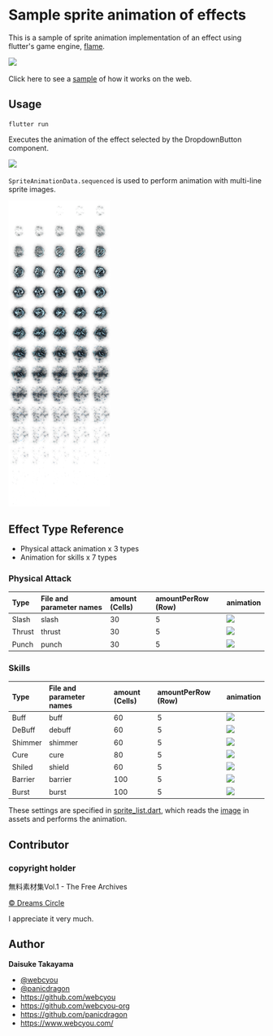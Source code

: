 # Sample sprite animation of effects 

This is a sample of sprite animation implementation of an effect using flutter's game engine, [flame](https://github.com/flame-engine).

<img width="400" src="https://user-images.githubusercontent.com/1584153/227728232-949da1c3-39c7-4870-b8ba-e8c758d8c78c.png">

Click here to see a [sample](https://flame-games.github.io/sprite_anime/) of how it works on the web.

## Usage

```
flutter run
```

Executes the animation of the effect selected by the DropdownButton component.

<img width="80" src="https://user-images.githubusercontent.com/1584153/227728362-193f76e2-5f82-4c63-80ac-c9491913423a.png">

`SpriteAnimationData.sequenced` is used to perform animation with multi-line sprite images.

<img width="200" src="https://github.com/flame-games/sprite_anime/blob/main/assets/images/cure.png">

## Effect Type Reference

- Physical attack animation x 3 types
- Animation for skills x 7 types

### Physical Attack

| Type | File and parameter names | amount (Cells) | amountPerRow (Row) | animation |
|:--------------|:--------------|:------------|:------------|:------------|
| Slash | slash | 30 | 5 | <img width="120" src="https://user-images.githubusercontent.com/1584153/227741121-75f1f72d-d57f-4cd0-8393-0343fe5ba33c.gif"> |
| Thrust | thrust | 30 | 5 | <img width="120" src="https://user-images.githubusercontent.com/1584153/227741761-7bf03882-614a-4f67-9711-ac0e375e5f72.gif"> |
| Punch | punch | 30 | 5 | <img width="120" src="https://user-images.githubusercontent.com/1584153/227741831-0b16d0b0-e211-44b2-80bd-8b4374a1f9bc.gif"> |


### Skills

| Type | File and parameter names | amount (Cells) | amountPerRow (Row) | animation |
|:--------------|:--------------|:------------|:------------|:------------|
| Buff | buff | 60 | 5 |  <img width="120" src="https://user-images.githubusercontent.com/1584153/227741846-7e492d20-2a5d-4268-9d0d-b3fcbe4a73e4.gif"> |
| DeBuff | debuff | 60 | 5 |  <img width="120" src="https://user-images.githubusercontent.com/1584153/227741849-eeac42ab-233c-488b-9d02-9ffc5b1e0ce4.gif"> |
| Shimmer | shimmer | 60 | 5 |  <img width="120" src="https://user-images.githubusercontent.com/1584153/227741864-f64831cf-baa1-4b3f-9aa2-d23119e04eca.gif"> |
| Cure | cure | 80 | 5 |  <img width="120" src="https://user-images.githubusercontent.com/1584153/227741851-01064a77-c439-4d7a-ac21-019a906815ea.gif"> |
| Shiled | shield | 60 | 5 |  <img width="120" src="https://user-images.githubusercontent.com/1584153/227741853-093148ab-a26c-416f-8862-6c3ad100afd3.gif"> |
| Barrier | barrier | 100 | 5 | <img width="120" src="https://user-images.githubusercontent.com/1584153/227741854-5acf3e3e-2e2b-4d78-9a58-80c2419b8638.gif"> |
| Burst | burst | 100 | 5 | <img width="120" src="https://user-images.githubusercontent.com/1584153/227741855-5e2a281f-0fcc-4294-8a7d-bc4f374cf15d.gif"> |

These settings are specified in [sprite_list.dart](https://github.com/flame-games/sprite_anime/blob/main/lib/helpers/sprite_list.dart), which reads the [image](https://github.com/flame-games/sprite_anime/tree/main/assets/images) in assets and performs the animation.


## Contributor

### copyright holder

無料素材集Vol.1 - The Free Archives

[© Dreams Circle](https://booth.pm/ja/items/2122786)

I appreciate it very much.

## Author

**Daisuke Takayama**

-   [@webcyou](https://twitter.com/webcyou)
-   [@panicdragon](https://twitter.com/panicdragon)
-   <https://github.com/webcyou>
-   <https://github.com/webcyou-org>
-   <https://github.com/panicdragon>
-   <https://www.webcyou.com/>
